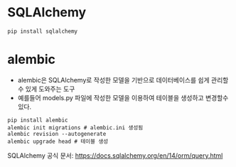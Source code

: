 # SQLAlchemy
```
pip install sqlalchemy
```

# alembic
- alembic은 SQLAlchemy로 작성한 모델을 기반으로 데이터베이스를 쉽게 관리할 수 있게 도와주는 도구
- 예를들어 models.py 파일에 작성한 모델을 이용하여 테이블을 생성하고 변경할수 있다.

```
pip install alembic
alembic init migrations # alembic.ini 생성됨
alembic revision --autogenerate
alembic upgrade head # 테이블 생성
```

SQLAlchemy 공식 문서: https://docs.sqlalchemy.org/en/14/orm/query.html

